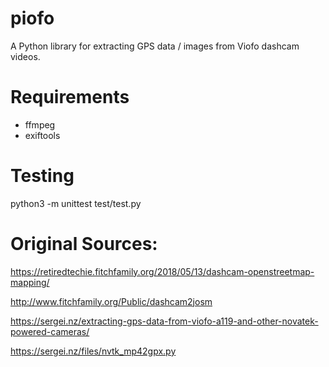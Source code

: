 # piofo
A Python library for extracting GPS data / images from Viofo dashcam videos.

# Requirements

* ffmpeg
* exiftools

# Testing

python3 -m unittest test/test.py

# Original Sources:

https://retiredtechie.fitchfamily.org/2018/05/13/dashcam-openstreetmap-mapping/

http://www.fitchfamily.org/Public/dashcam2josm

https://sergei.nz/extracting-gps-data-from-viofo-a119-and-other-novatek-powered-cameras/

https://sergei.nz/files/nvtk_mp42gpx.py
